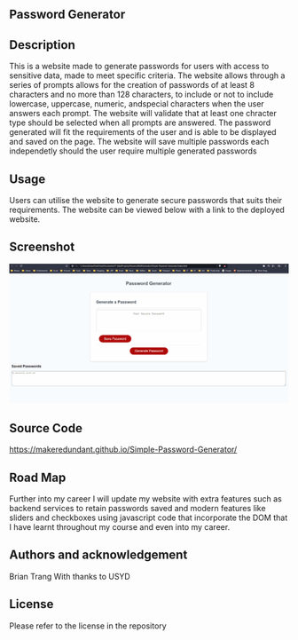 ## Password Generator

## Description
This is a website made to generate passwords for users with access to sensitive data, made to meet specific criteria. 
The website allows through a series of prompts allows for the creation of passwords of at least 8 characters and no more than 128 characters,
to include or not to include lowercase, uppercase, numeric, andspecial characters when the user answers each prompt. 
The website will validate that at least one chracter type should be selected when all prompts are answered.
The password generated will fit the requirements of the user and is able to be displayed and saved on the page.
The website will save multiple passwords each independetly should the user require multiple generated passwords

## Usage
Users can utilise the website to generate secure passwords that suits their requirements.
The website can be viewed below with a link to the deployed website.

## Screenshot

![GIF](./assets/Simple%20Password%20Generator.gif)

## Source Code
https://makeredundant.github.io/Simple-Password-Generator/

## Road Map
Further into my career I will update my website with extra features such as backend services to retain passwords saved
and modern features like sliders and checkboxes using javascript code that incorporate the DOM that
I have learnt throughout my course and even into my career.

## Authors and acknowledgement 
Brian Trang
With thanks to USYD 

## License 
Please refer to the license in the repository


